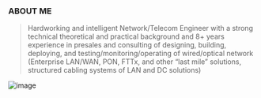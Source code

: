 
### ABOUT ME
>Hardworking and intelligent Network/Telecom
Engineer with a strong technical theoretical and
practical background and 8+ years experience in presales and consulting of designing, building, deploying,
and testing/monitoring/operating of wired/optical
network (Enterprise LAN/WAN, PON, FTTx, and other
“last mile” solutions, structured cabling systems of LAN
and DC solutions)

![image](https://user-images.githubusercontent.com/10462356/202433739-b9678877-8aaf-42a1-ba8c-cc1576fb1920.png)



